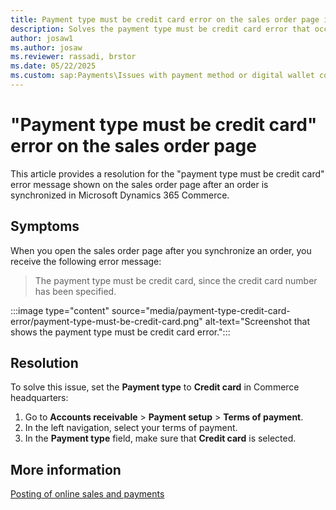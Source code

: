 ```yaml
---
title: Payment type must be credit card error on the sales order page in Dynamics 365 Commerce
description: Solves the payment type must be credit card error that occurs after an order is synchronized in Microsoft Dynamics 365 Commerce.
author: josaw1 
ms.author: josaw
ms.reviewer: rassadi, brstor
ms.date: 05/22/2025
ms.custom: sap:Payments\Issues with payment method or digital wallet configuration
---
```

# "Payment type must be credit card" error on the sales order page

This article provides a resolution for the "payment type must be credit card" error message shown on the sales order page after an order is synchronized in Microsoft Dynamics 365 Commerce.

## Symptoms

When you open the sales order page after you synchronize an order, you receive the following error message:

> The payment type must be credit card, since the credit card number has been specified.

:::image type="content" source="media/payment-type-credit-card-error/payment-type-must-be-credit-card.png" alt-text="Screenshot that shows the payment type must be credit card error.":::

## Resolution

To solve this issue, set the **Payment type** to **Credit card** in Commerce headquarters:

1. Go to **Accounts receivable** > **Payment setup** > **Terms of payment**.
1. In the left navigation, select your terms of payment.
1. In the **Payment type** field, make sure that **Credit card** is selected.

## More information

[Posting of online sales and payments](/dynamics365/commerce/tasks/posting-online-sales-payments)
